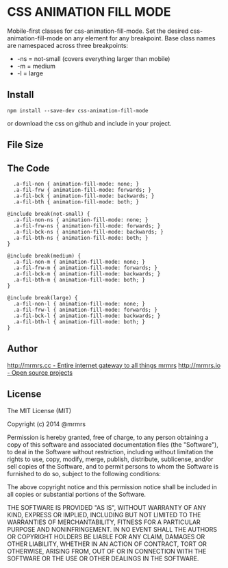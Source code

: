 # CSS ANIMATION FILL MODE

  Mobile-first classes for css-animation-fill-mode.
  Set the desired css-animation-fill-mode on any element for any breakpoint.
  Base class names are namespaced across three breakpoints:

*  -ns = not-small (covers everything larger than mobile)
*  -m  = medium
*  -l  = large

## Install
```
npm install --save-dev css-animation-fill-mode
```
or download the css on github and include in your project.

## File Size


## The Code
```
  .a-fil-non { animation-fill-mode: none; }
  .a-fil-frw { animation-fill-mode: forwards; }
  .a-fil-bck { animation-fill-mode: backwards; }
  .a-fil-bth { animation-fill-mode: both; }

@include break(not-small) {
  .a-fil-non-ns { animation-fill-mode: none; }
  .a-fil-frw-ns { animation-fill-mode: forwards; }
  .a-fil-bck-ns { animation-fill-mode: backwards; }
  .a-fil-bth-ns { animation-fill-mode: both; }
}

@include break(medium) {
  .a-fil-non-m { animation-fill-mode: none; }
  .a-fil-frw-m { animation-fill-mode: forwards; }
  .a-fil-bck-m { animation-fill-mode: backwards; }
  .a-fil-bth-m { animation-fill-mode: both; }
}

@include break(large) {
  .a-fil-non-l { animation-fill-mode: none; }
  .a-fil-frw-l { animation-fill-mode: forwards; }
  .a-fil-bck-l { animation-fill-mode: backwards; }
  .a-fil-bth-l { animation-fill-mode: both; }
}

```

## Author

[http://mrmrs.cc - Entire internet gateway to all things mrmrs](http://mrmrs.cc)
[http://mrmrs.io - Open source projects](http://mrmrs.io)

## License

The MIT License (MIT)

Copyright (c) 2014 @mrmrs

Permission is hereby granted, free of charge, to any person obtaining a copy
of this software and associated documentation files (the "Software"), to deal
in the Software without restriction, including without limitation the rights
to use, copy, modify, merge, publish, distribute, sublicense, and/or sell
copies of the Software, and to permit persons to whom the Software is
furnished to do so, subject to the following conditions:

The above copyright notice and this permission notice shall be included in
all copies or substantial portions of the Software.

THE SOFTWARE IS PROVIDED "AS IS", WITHOUT WARRANTY OF ANY KIND, EXPRESS OR
IMPLIED, INCLUDING BUT NOT LIMITED TO THE WARRANTIES OF MERCHANTABILITY,
FITNESS FOR A PARTICULAR PURPOSE AND NONINFRINGEMENT. IN NO EVENT SHALL THE
AUTHORS OR COPYRIGHT HOLDERS BE LIABLE FOR ANY CLAIM, DAMAGES OR OTHER
LIABILITY, WHETHER IN AN ACTION OF CONTRACT, TORT OR OTHERWISE, ARISING FROM,
OUT OF OR IN CONNECTION WITH THE SOFTWARE OR THE USE OR OTHER DEALINGS IN
THE SOFTWARE.


